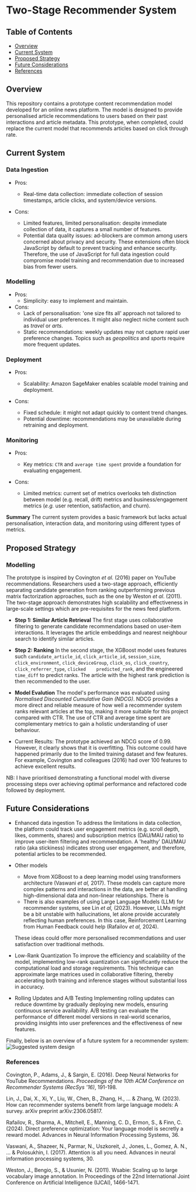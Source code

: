 # Two-Stage Recommender System

## Table of Contents
- [Overview](#overview)
- [Current System](#current-system)
- [Proposed Strategy](#proposed-strategy)
- [Future Considerations](#future-considerations)
- [References](#references)

## Overview
This repository contains a prototype content recommendation model developed for an online news platform. The model is designed to provide personalised article recommendations to users based on their past interactions and article metadata. This prototype, when completed, could replace the current model that recommends articles based on click through rate.

## Current System
### Data Ingestion
- Pros:
  - Real-time data collection: immediate collection of session timestamps, article clicks, and system/device versions.

- Cons:
  - Limited features, limited personalisation: despite immediate collection of data, it captures a small number of features.
  - Potential data quality issues: ad-blockers are common among users concerned about privacy and security. These extensions often block JavaScript by default to prevent tracking and enhance security. Therefore, the use of JavaScript for full data ingestion could compromise model training and recommendation due to increased bias from fewer users.


### Modelling
- Pros:
  - Simplicity: easy to implement and maintain.
- Cons:
  - Lack of personalisation: 'one size fits all' approach not tailored to individual user preferences. It might also neglect niche content such as *travel* or *arts*.
  - Static recommendations: weekly updates may not capture rapid user preference changes. Topics such as *geopolitics* and *sports* require more frequent updates.

### Deployment
- Pros:
  - Scalability: Amazon SageMaker enables scalable model training and deployment.

- Cons:
  - Fixed schedule: it might not adapt quickly to content trend changes.
  - Potential downtime: recommendations may be unavailable during retraining and deployment.

### Monitoring
- Pros:
  - Key metrics: `CTR` and `average time spent` provide a foundation for evaluating engagement.

- Cons:
  - Limited metrics: current set of metrics overlooks teh distinction between model (e.g. recall, drift) metrics and business/engagement metrics (*e.g.* user retention, satisfaction, and churn).

**Summary**
The current system provides a basic framework but lacks actual personalisation, interaction data, and monitoring using different types of metrics.

## Proposed Strategy

### Modelling
The prototype is inspired by Covington *et al.* (2016) paper on YouTube recommendations. Researchers used a two-stage approach, efficiently separating candidate generation from ranking outperforming previous matrix factorization approaches, such as the one by Weston *et al*. (2011). The two-stage approach demonstrates high scalability and effectiveness in large-scale settings which are pre-requisites for the news feed platform.

- **Step 1: Similar Article Retrieval**
The first stage uses collaborative filtering to generate candidate recommendations based on user-item interactions. It leverages the article embeddings and nearest neighbour search to identify similar articles.

- **Step 2: Ranking**
In the second stage, the XGBoost model uses features such `candidate_article_id`,	`click_article_id`,	`session_size`,	`click_environment`,	`click_deviceGroup`,	`click_os`,	`click_country`,	`click_referrer_type`,	`clicked	predicted_rank`, and the engineered `time_diff` to predict ranks. The article with the highest rank prediction is then recommended to the user.

- **Model Evalution**
The model's performance was evaluated using *Normalised Discounted Cumulative Gain (NDCG)*. NDCG provides a more direct and reliable measure of how well a recommender system ranks relevant articles at the top, making it more suitable for this project compared with CTR. The use of CTR and average time spent are complementary metrics to gain a holistic understanding of user behaviour.

- Current Results:
The prototype achieved an NDCG score of 0.99. However, it clearly shows that it is overfitting. This outcome could have happened primarily due to the limited training dataset and few features. For example, Covington and colleagues (2016) had over 100 features to achieve excellent results.

NB: I have prioritised demonstrating a functional model with diverse processing steps over achieving optimal performance and refactored code followed by deployment.


## Future Considerations
- Enhanced data ingestion
To address the limitations in data collection, the platform could track user engagement metrics (e.g. scroll depth, likes, comments, shares) and subscription metrics (DAU/MAU ratio) to improve user-item filtering and recommendation. A 'healthy' DAU/MAU ratio (aka stickiness) indicates strong user engagement, and therefore, potential articles to be recommended.

- Other models
  - Move from XGBoost to a deep learning model using transformers architecture (Vaswani *et al,* 2017). These models can capture more complex patterns and interactions in the data, are better at handling high-dimensional data and non-linear relationships. There is
  - There is also examples of using Large Language Models (LLM) for recommender systems, see Lin *et al,* (2023). However, LLMs might be a bit unstable with hallucinations, let alone provide accurately reflecting human preferences. In this case, Reinforcement Learning from Human Feedback could help (Rafailov *et al,* 2024).

  These ideas could offer more personalised recommendations and user satisfaction over traditional methods.

- Low-Rank Quantization
To improve the efficiency and scalability of the model, implementing low-rank quantization can significantly reduce the computational load and storage requirements. This technique can approximate large matrices used in collaborative filtering, thereby accelerating both training and inference stages without substantial loss in accuracy.

-  Rolling Updates and A/B Testing
Implementing rolling updates can reduce downtime by gradually deploying new models, ensuring continuous service availability. A/B testing can evaluate the performance of different model versions in real-world scenarios, providing insights into user preferences and the effectiveness of new features.

Finally, below is an overview of a future system for a recommender system:
![Suggested system design](docs/recommender-system/recommender-system.png)


### References
Covington, P., Adams, J., & Sargin, E. (2016). Deep Neural Networks for YouTube Recommendations. *Proceedings of the 10th ACM Conference on Recommender Systems (RecSys '16)*, 191-198.

Lin, J., Dai, X., Xi, Y., Liu, W., Chen, B., Zhang, H., ... & Zhang, W. (2023). How can recommender systems benefit from large language models: A survey. arXiv preprint arXiv:2306.05817.

Rafailov, R., Sharma, A., Mitchell, E., Manning, C. D., Ermon, S., & Finn, C. (2024). Direct preference optimization: Your language model is secretly a reward model. Advances in Neural Information Processing Systems, 36.

Vaswani, A., Shazeer, N., Parmar, N., Uszkoreit, J., Jones, L., Gomez, A. N., ... & Polosukhin, I. (2017). Attention is all you need. Advances in neural information processing systems, 30.

Weston, J., Bengio, S., & Usunier, N. (2011). Wsabie: Scaling up to large vocabulary image annotation. In Proceedings of the 22nd International Joint Conference on Artificial Intelligence (IJCAI), 1466-1471.
